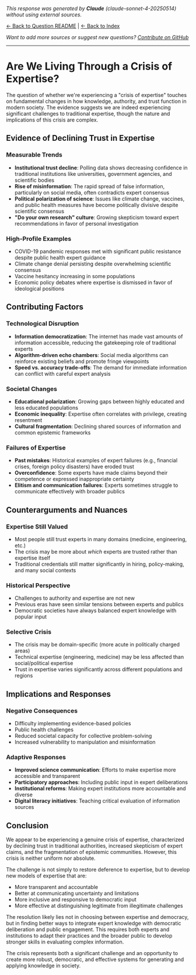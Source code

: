 <!-- 
Generated by: claude
Model: claude-sonnet-4-20250514
Prompt type: default
Generated at: 2025-06-08T19:04:37.636134
-->

*This response was generated by **Claude** (claude-sonnet-4-20250514) without using external sources.*

[← Back to Question README](README.md) | [← Back to Index](../README.md)

*Want to add more sources or suggest new questions? [Contribute on GitHub](https://github.com/justinwest/SuggestedSources)*

---

# Are We Living Through a Crisis of Expertise?

The question of whether we're experiencing a "crisis of expertise" touches on fundamental changes in how knowledge, authority, and trust function in modern society. The evidence suggests we are indeed experiencing significant challenges to traditional expertise, though the nature and implications of this crisis are complex.

## Evidence of Declining Trust in Expertise

### Measurable Trends
- **Institutional trust decline**: Polling data shows decreasing confidence in traditional institutions like universities, government agencies, and scientific bodies
- **Rise of misinformation**: The rapid spread of false information, particularly on social media, often contradicts expert consensus
- **Political polarization of science**: Issues like climate change, vaccines, and public health measures have become politically divisive despite scientific consensus
- **"Do your own research" culture**: Growing skepticism toward expert recommendations in favor of personal investigation

### High-Profile Examples
- COVID-19 pandemic responses met with significant public resistance despite public health expert guidance
- Climate change denial persisting despite overwhelming scientific consensus
- Vaccine hesitancy increasing in some populations
- Economic policy debates where expertise is dismissed in favor of ideological positions

## Contributing Factors

### Technological Disruption
- **Information democratization**: The internet has made vast amounts of information accessible, reducing the gatekeeping role of traditional experts
- **Algorithm-driven echo chambers**: Social media algorithms can reinforce existing beliefs and promote fringe viewpoints
- **Speed vs. accuracy trade-offs**: The demand for immediate information can conflict with careful expert analysis

### Societal Changes
- **Educational polarization**: Growing gaps between highly educated and less educated populations
- **Economic inequality**: Expertise often correlates with privilege, creating resentment
- **Cultural fragmentation**: Declining shared sources of information and common epistemic frameworks

### Failures of Expertise
- **Past mistakes**: Historical examples of expert failures (e.g., financial crises, foreign policy disasters) have eroded trust
- **Overconfidence**: Some experts have made claims beyond their competence or expressed inappropriate certainty
- **Elitism and communication failures**: Experts sometimes struggle to communicate effectively with broader publics

## Counterarguments and Nuances

### Expertise Still Valued
- Most people still trust experts in many domains (medicine, engineering, etc.)
- The crisis may be more about *which* experts are trusted rather than expertise itself
- Traditional credentials still matter significantly in hiring, policy-making, and many social contexts

### Historical Perspective
- Challenges to authority and expertise are not new
- Previous eras have seen similar tensions between experts and publics
- Democratic societies have always balanced expert knowledge with popular input

### Selective Crisis
- The crisis may be domain-specific (more acute in politically charged areas)
- Technical expertise (engineering, medicine) may be less affected than social/political expertise
- Trust in expertise varies significantly across different populations and regions

## Implications and Responses

### Negative Consequences
- Difficulty implementing evidence-based policies
- Public health challenges
- Reduced societal capacity for collective problem-solving
- Increased vulnerability to manipulation and misinformation

### Adaptive Responses
- **Improved science communication**: Efforts to make expertise more accessible and transparent
- **Participatory approaches**: Including public input in expert deliberations
- **Institutional reforms**: Making expert institutions more accountable and diverse
- **Digital literacy initiatives**: Teaching critical evaluation of information sources

## Conclusion

We appear to be experiencing a genuine crisis of expertise, characterized by declining trust in traditional authorities, increased skepticism of expert claims, and the fragmentation of epistemic communities. However, this crisis is neither uniform nor absolute.

The challenge is not simply to restore deference to expertise, but to develop new models of expertise that are:
- More transparent and accountable
- Better at communicating uncertainty and limitations
- More inclusive and responsive to democratic input
- More effective at distinguishing legitimate from illegitimate challenges

The resolution likely lies not in choosing between expertise and democracy, but in finding better ways to integrate expert knowledge with democratic deliberation and public engagement. This requires both experts and institutions to adapt their practices and the broader public to develop stronger skills in evaluating complex information.

The crisis represents both a significant challenge and an opportunity to create more robust, democratic, and effective systems for generating and applying knowledge in society.